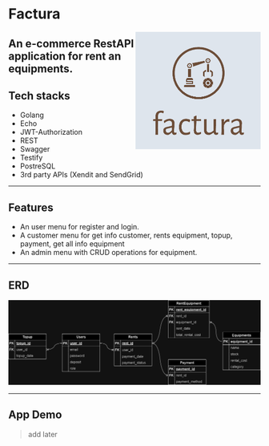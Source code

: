 # Factura
<img align="right" width="250px" src="/image/logo.png">

An e-commerce RestAPI application for rent an equipments.
---
## Tech stacks
- Golang
- Echo
- JWT-Authorization
- REST
- Swagger
- Testify
- PostreSQL
- 3rd party APIs (Xendit and SendGrid)
---
## Features
- An user menu for register and login.
- A customer menu for get info customer, rents equipment, topup, payment, get all info equipment
- An admin menu with CRUD operations for equipment.

---
## ERD
<img src="erd.png">

---
## App Demo
>add later